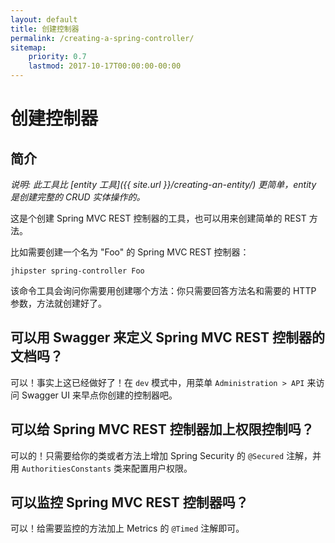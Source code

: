 ```yaml
---
layout: default
title: 创建控制器
permalink: /creating-a-spring-controller/
sitemap:
    priority: 0.7
    lastmod: 2017-10-17T00:00:00-00:00
---
```


# <i class="fa fa-bolt"></i> 创建控制器

## 简介

_说明: 此工具比 [entity 工具]({{ site.url }}/creating-an-entity/) 更简单，entity 是创建完整的 CRUD 实体操作的。_

这是个创建 Spring MVC REST 控制器的工具，也可以用来创建简单的 REST 方法。

比如需要创建一个名为 "Foo" 的 Spring MVC REST 控制器：

`jhipster spring-controller Foo`

该命令工具会询问你需要用创建哪个方法：你只需要回答方法名和需要的 HTTP 参数，方法就创建好了。

## 可以用 Swagger 来定义 Spring MVC REST 控制器的文档吗？

可以！事实上这已经做好了！在 `dev` 模式中，用菜单 `Administration > API` 来访问 Swagger UI 来早点你创建的控制器吧。

## 可以给 Spring MVC REST 控制器加上权限控制吗？

可以的！只需要给你的类或者方法上增加 Spring Security 的 `@Secured` 注解，并用 `AuthoritiesConstants` 类来配置用户权限。

## 可以监控 Spring MVC REST 控制器吗？

可以！给需要监控的方法加上 Metrics 的 `@Timed` 注解即可。
